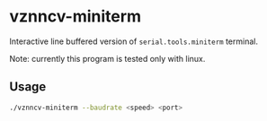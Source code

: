 # vznncv-miniterm

Interactive line buffered version of `serial.tools.miniterm` terminal.

Note: currently this program is tested only with linux.

## Usage

```sh
./vznncv-miniterm --baudrate <speed> <port>
```
